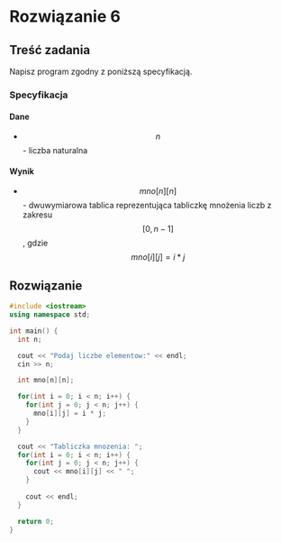 # Rozwiązanie 6

## Treść zadania

Napisz program zgodny z poniższą specyfikacją.

### Specyfikacja

#### Dane

* $$n$$ - liczba naturalna

#### Wynik

* $$mno[n][n]$$ - dwuwymiarowa tablica reprezentująca tabliczkę mnożenia liczb z zakresu $$[0,n-1]$$, gdzie $$mno[i][j]=i*j$$

## Rozwiązanie

```cpp
#include <iostream>
using namespace std;

int main() {
  int n;

  cout << "Podaj liczbe elementow:" << endl;
  cin >> n;

  int mno[n][n];

  for(int i = 0; i < n; i++) {
    for(int j = 0; j < n; j++) {
      mno[i][j] = i * j;
    }
  }

  cout << "Tabliczka mnozenia: ";
  for(int i = 0; i < n; i++) {
    for(int j = 0; j < n; j++) {
      cout << mno[i][j] << " ";
    }
    
    cout << endl;
  }

  return 0;
}
```